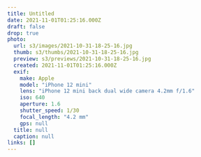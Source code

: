 ```yaml
---
title: Untitled
date: 2021-11-01T01:25:16.000Z
draft: false
drop: true
photo:
  url: s3/images/2021-10-31-18-25-16.jpg
  thumb: s3/thumbs/2021-10-31-18-25-16.jpg
  preview: s3/previews/2021-10-31-18-25-16.jpg
  created: 2021-11-01T01:25:16.000Z
  exif:
    make: Apple
    model: "iPhone 12 mini"
    lens: "iPhone 12 mini back dual wide camera 4.2mm f/1.6"
    iso: 640
    aperture: 1.6
    shutter_speed: 1/30
    focal_length: "4.2 mm"
    gps: null
  title: null
  caption: null
links: []
---
```

